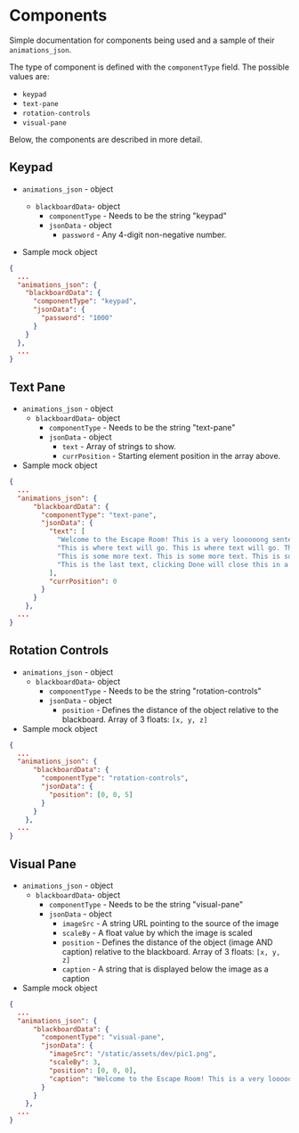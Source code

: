 # Components

Simple documentation for components being used and a sample of their `animations_json`.

The type of component is defined with the `componentType` field. The possible values are:

- `keypad`
- `text-pane`
- `rotation-controls`
- `visual-pane`

Below, the components are described in more detail.

## Keypad

- `animations_json` - object

  - `blackboardData`- object
    - `componentType` - Needs to be the string "keypad"
    - `jsonData` - object
      - `password` - Any 4-digit non-negative number.

- Sample mock object

```json
{
  ...
  "animations_json": {
    "blackboardData": {
      "componentType": "keypad",
      "jsonData": {
        "password": "1000"
      }
    }
  },
  ...
}
```

## Text Pane

- `animations_json` - object
  - `blackboardData`- object
    - `componentType` - Needs to be the string "text-pane"
    - `jsonData` - object
      - `text` - Array of strings to show.
      - `currPosition` - Starting element position in the array above.
- Sample mock object

```json
{
  ...
  "animations_json": {
      "blackboardData": {
        "componentType": "text-pane",
        "jsonData": {
          "text": [
            "Welcome to the Escape Room! This is a very loooooong sentence for testing. This is a test this is a test this is a test this is a test.",
            "This is where text will go. This is where text will go. This is where text will go",
            "This is some more text. This is some more text. This is some more text.",
            "This is the last text, clicking Done will close this in a later PR"
          ],
          "currPosition": 0
        }
      }
    },
  ...
}
```

## Rotation Controls

- `animations_json` - object
  - `blackboardData`- object
    - `componentType` - Needs to be the string "rotation-controls"
    - `jsonData` - object
      - `position` - Defines the distance of the object relative to the blackboard. Array of 3 floats: `[x, y, z]`
- Sample mock object

```json
{
  ...
  "animations_json": {
      "blackboardData": {
        "componentType": "rotation-controls",
        "jsonData": {
          "position": [0, 0, 5]
        }
      }
    },
  ...
}
```

## Visual Pane

- `animations_json` - object
  - `blackboardData`- object
    - `componentType` - Needs to be the string "visual-pane"
    - `jsonData` - object
      - `imageSrc` - A string URL pointing to the source of the image
      - `scaleBy` - A float value by which the image is scaled
      - `position` - Defines the distance of the object (image AND caption) relative to the blackboard. Array of 3 floats: `[x, y, z]`
      - `caption` - A string that is displayed below the image as a caption
- Sample mock object

```json
{
  ...
  "animations_json": {
      "blackboardData": {
        "componentType": "visual-pane",
        "jsonData": {
          "imageSrc": "/static/assets/dev/pic1.png",
          "scaleBy": 3,
          "position": [0, 0, 0],
          "caption": "Welcome to the Escape Room! This is a very loooooong sentence for testing. This is a test this is a test this is a test this is a test."
        }
      }
    },
  ...
}
```
